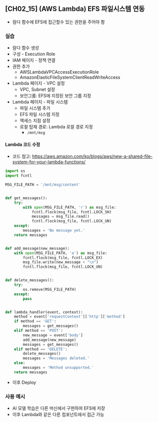 ## [CH02_15] (AWS Lambda) EFS 파일시스템 연동
- 람다 함수에 EFS에 접근할수 있는 권한을 주어야 함

### 실습
- 람다 함수 생성
- 구성 - Execution Role
- IAM 페이지 - 정책 연결
- 권한 추가
  - AWSLambdaVPCAccessExecutionRole
  - AmazonElasticFileSystemClientReadWriteAccess
- Lambda 페이지 - VPC 설정
  - VPC, Subnet 설정
  - 보안그룹: EFS에 지정된 보안 그룹 지정
- Lambda 페이지 - 파일 시스템
  - 파일 시스템 추가
  - EFS 파일 시스템 지정
  - 액세스 지점 설정
  - 로컬 탑재 경로: Lambda 로컬 경로 지정
    - `/mnt/msg`

#### Lambda 코드 수정
- 코드 참고: https://aws.amazon.com/ko/blogs/aws/new-a-shared-file-system-for-your-lambda-functions/
```python
import os
import fcntl

MSG_FILE_PATH = '/mnt/msg/content'


def get_messages():
    try:
        with open(MSG_FILE_PATH, 'r') as msg_file:
            fcntl.flock(msg_file, fcntl.LOCK_SH)
            messages = msg_file.read()
            fcntl.flock(msg_file, fcntl.LOCK_UN)
    except:
        messages = 'No message yet.'
    return messages


def add_message(new_message):
    with open(MSG_FILE_PATH, 'a') as msg_file:
        fcntl.flock(msg_file, fcntl.LOCK_EX)
        msg_file.write(new_message + "\n")
        fcntl.flock(msg_file, fcntl.LOCK_UN)


def delete_messages():
    try:
        os.remove(MSG_FILE_PATH)
    except:
        pass


def lambda_handler(event, context):
    method = event['requestContext']['http']['method']
    if method == 'GET':
        messages = get_messages()
    elif method == 'POST':
        new_message = event['body']
        add_message(new_message)
        messages = get_messages()
    elif method == 'DELETE':
        delete_messages()
        messages = 'Messages deleted.'
    else:
        messages = 'Method unsupported.'
    return messages
```
- 이후 Deploy

### 사용 예시
- AI 모델 학습은 다른 머신에서 구현하여 EFS에 저장
- 이후 Lambda와 같은 다른 컴포넌트에서 접근 가능